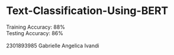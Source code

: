 # Text-Classification-Using-BERT

Training Accuracy: 88% <br>
Testing Accuracy: 86% <br><br>
2301893985 
Gabrielle Angelica Ivandi

